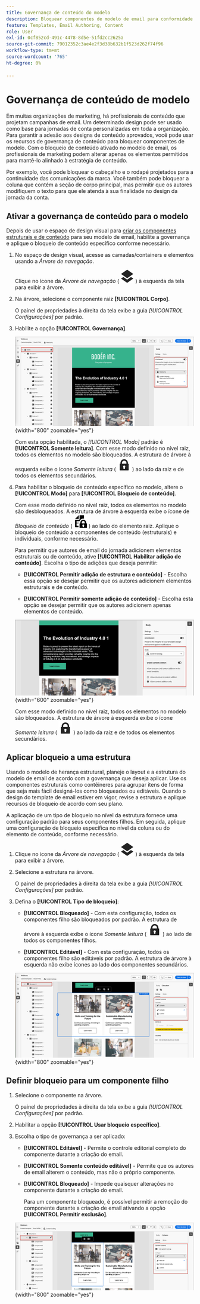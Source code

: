 ```yaml
---
title: Governança de conteúdo do modelo
description: Bloquear componentes de modelo de email para conformidade com a marca - defina modos de governança, controle a edição de conteúdo e gerencie permissões para autores de jornada de conta no Journey Optimizer B2B edition.
feature: Templates, Email Authoring, Content
role: User
exl-id: 0cf852cd-491c-4478-8d5e-51fd2cc2625a
source-git-commit: 79012352c3ae4e2f3d38b632b1f523d262f74f96
workflow-type: tm+mt
source-wordcount: '765'
ht-degree: 0%

---
```


# Governança de conteúdo de modelo

Em muitas organizações de marketing, há profissionais de conteúdo que projetam campanhas de email. Um determinado design pode ser usado como base para jornadas de conta personalizadas em toda a organização. Para garantir a adesão aos designs de conteúdo aprovados, você pode usar os recursos de governança de conteúdo para bloquear componentes de modelo. Com o bloqueio de conteúdo ativado no modelo de email, os profissionais de marketing podem alterar apenas os elementos permitidos para mantê-lo alinhado à estratégia de conteúdo.

Por exemplo, você pode bloquear o cabeçalho e o rodapé projetados para a continuidade das comunicações da marca. Você também pode bloquear a coluna que contém a seção de corpo principal, mas permitir que os autores modifiquem o texto para que ele atenda à sua finalidade no design da jornada da conta.

## Ativar a governança de conteúdo para o modelo

Depois de usar o espaço de design visual para [criar os componentes estruturais e de conteúdo](./email-template-authoring.md) para seu modelo de email, habilite a governança e aplique o bloqueio de conteúdo específico conforme necessário.

1. No espaço de design visual, acesse as camadas/containers e elementos usando a _Árvore de navegação_.

   Clique no ícone da _Árvore de navegação_ ( ![Ícone de link](../assets/do-not-localize/icon-navigation-tree.svg) ) à esquerda da tela para exibir a árvore.

1. Na árvore, selecione o componente raiz **[!UICONTROL Corpo]**.

   O painel de propriedades à direita da tela exibe a guia _[!UICONTROL Configurações]_ por padrão.

1. Habilite a opção **[!UICONTROL Governança]**.

   ![Habilitar governança para um modelo de email](./assets/governance-template-enable.png){width="800" zoomable="yes"}

   Com esta opção habilitada, o _[!UICONTROL Modo]_ padrão é **[!UICONTROL Somente leitura]**. Com esse modo definido no nível raiz, todos os elementos no modelo são bloqueados. A estrutura de árvore à esquerda exibe o ícone _Somente leitura_ ( ![Ícone Somente leitura](../assets/do-not-localize/icon-tree-lock.svg) ) ao lado da raiz e de todos os elementos secundários.

1. Para habilitar o bloqueio de conteúdo específico no modelo, altere o **[!UICONTROL Modo]** para **[!UICONTROL Bloqueio de conteúdo]**.

   Com esse modo definido no nível raiz, todos os elementos no modelo são desbloqueados. A estrutura de árvore à esquerda exibe o ícone de _Bloqueio de conteúdo_ ( ![Ícone de bloqueio de conteúdo](../assets/do-not-localize/icon-tree-content-lock.svg) ) ao lado do elemento raiz. Aplique o bloqueio de conteúdo a componentes de conteúdo (estruturais) e individuais, conforme necessário.

   Para permitir que autores de email do jornada adicionem elementos estruturais ou de conteúdo, ative **[!UICONTROL Habilitar adição de conteúdo]**. Escolha o tipo de adições que deseja permitir:

   * **[!UICONTROL Permitir adição de estrutura e conteúdo]** - Escolha essa opção se desejar permitir que os autores adicionem elementos estruturais e de conteúdo.

   * **[!UICONTROL Permitir somente adição de conteúdo]** - Escolha esta opção se desejar permitir que os autores adicionem apenas elementos de conteúdo.

   ![Habilitar adições de conteúdo](./assets/governance-template-content-additions.png){width="600" zoomable="yes"}

   Com esse modo definido no nível raiz, todos os elementos no modelo são bloqueados. A estrutura de árvore à esquerda exibe o ícone _Somente leitura_ ( ![Ícone Somente leitura](../assets/do-not-localize/icon-tree-lock.svg) ) ao lado da raiz e de todos os elementos secundários.
<!-- 

   
- ![Link icon](../assets/do-not-localize/icon-navigation-tree.svg)
- ![Read only icon](../assets/do-not-localize/icon-tree-lock.svg)
- ![Content edit icon](../assets/do-not-localize/icon-tree-content-lock.svg)
- ![Content edit icon](../assets/do-not-localize/icon-tree-edit-text.svg)
- ![Edit element](../assets/do-not-localize/icon-edit.svg) -->

## Aplicar bloqueio a uma estrutura

Usando o modelo de herança estrutural, planeje o layout e a estrutura do modelo de email de acordo com a governança que deseja aplicar. Use os componentes estruturais como contêineres para agrupar itens de forma que seja mais fácil designá-los como bloqueados ou editáveis. Quando o design do template de email estiver em vigor, revise a estrutura e aplique recursos de bloqueio de acordo com seu plano.

A aplicação de um tipo de bloqueio no nível da estrutura fornece uma configuração padrão para seus componentes filhos. Em seguida, aplique uma configuração de bloqueio específica no nível da coluna ou do elemento de conteúdo, conforme necessário.

1. Clique no ícone da _Árvore de navegação_ ( ![Ícone de link](../assets/do-not-localize/icon-navigation-tree.svg) ) à esquerda da tela para exibir a árvore.

1. Selecione a estrutura na árvore.

   O painel de propriedades à direita da tela exibe a guia _[!UICONTROL Configurações]_ por padrão.

1. Defina o **[!UICONTROL Tipo de bloqueio]**:

   * **[!UICONTROL Bloqueado]** - Com esta configuração, todos os componentes filho são bloqueados por padrão. A estrutura de árvore à esquerda exibe o ícone _Somente leitura_ ( ![Ícone Somente leitura](../assets/do-not-localize/icon-tree-lock.svg) ) ao lado de todos os componentes filhos.

   * **[!UICONTROL Editável]** - Com esta configuração, todos os componentes filho são editáveis por padrão. A estrutura de árvore à esquerda não exibe ícones ao lado dos componentes secundários.

   ![Aplicar bloqueio de conteúdo a um componente estrutural](./assets/governance-template-structure-locking.png){width="800" zoomable="yes"}

## Definir bloqueio para um componente filho

1. Selecione o componente na árvore.

   O painel de propriedades à direita da tela exibe a guia _[!UICONTROL Configurações]_ por padrão.

1. Habilitar a opção **[!UICONTROL Usar bloqueio específico]**.

1. Escolha o tipo de governança a ser aplicado:

   * **[!UICONTROL Editável]** - Permite o controle editorial completo do componente durante a criação do email.
   * **[!UICONTROL Somente conteúdo editável]** - Permite que os autores de email alterem o conteúdo, mas não o próprio componente.
   * **[!UICONTROL Bloqueado]** - Impede quaisquer alterações no componente durante a criação do email.

     Para um componente bloqueado, é possível permitir a remoção do componente durante a criação de email ativando a opção **[!UICONTROL Permitir exclusão]**.

   ![Aplicar bloqueio de conteúdo a um componente filho](./assets/governance-template-component-locking.png){width="800" zoomable="yes"}
